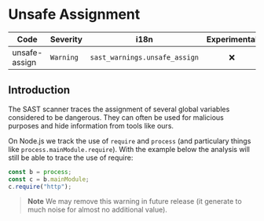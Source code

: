 # Unsafe Assignment

| Code | Severity | i18n | Experimental |
| --- | --- | --- | :-: |
| unsafe-assign | `Warning` | `sast_warnings.unsafe_assign` | ❌ | 

## Introduction

The SAST scanner traces the assignment of several global variables considered to be dangerous. They can often be used for malicious purposes and hide information from tools like ours.

On Node.js we track the use of `require` and `process` (and particulary things like `process.mainModule.require`). With the example below the analysis will still be able to trace the use of require:

```js
const b = process;
const c = b.mainModule;
c.require("http");
```

> **Note** We may remove this warning in future release (it generate to much noise for almost no additional value).
